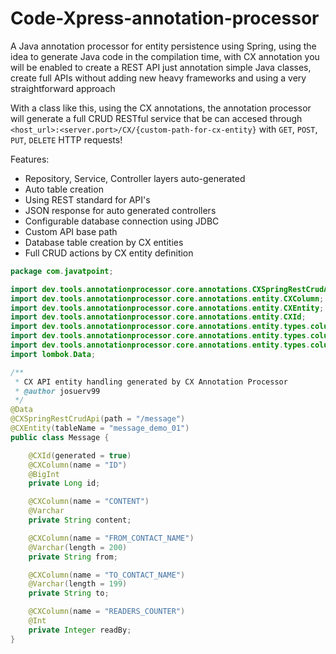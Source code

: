 # Code-Xpress-annotation-processor

A Java annotation processor for entity persistence using Spring, using the idea to generate Java code
in the compilation time, with CX annotation you will be enabled to create a REST API just annotation simple Java classes,
create full APIs without adding new heavy frameworks and using a very straightforward approach

With a class like this, using the CX annotations, the annotation processor will generate a full CRUD RESTful service
that be can accesed through `<host_url>:<server.port>/CX/{custom-path-for-cx-entity}` with `GET`, `POST`, `PUT`, `DELETE` HTTP requests!

Features:
- Repository, Service, Controller layers auto-generated
- Auto table creation
- Using REST standard for API's
- JSON response for auto generated controllers
- Configurable database connection using JDBC
- Custom API base path
- Database table creation by CX entities
- Full CRUD actions by CX entity definition

```java
package com.javatpoint;

import dev.tools.annotationprocessor.core.annotations.CXSpringRestCrudApi;
import dev.tools.annotationprocessor.core.annotations.entity.CXColumn;
import dev.tools.annotationprocessor.core.annotations.entity.CXEntity;
import dev.tools.annotationprocessor.core.annotations.entity.CXId;
import dev.tools.annotationprocessor.core.annotations.entity.types.column.BigInt;
import dev.tools.annotationprocessor.core.annotations.entity.types.column.Int;
import dev.tools.annotationprocessor.core.annotations.entity.types.column.Varchar;
import lombok.Data;

/**
 * CX API entity handling generated by CX Annotation Processor
 * @author josuerv99
 */
@Data
@CXSpringRestCrudApi(path = "/message")
@CXEntity(tableName = "message_demo_01")
public class Message {

    @CXId(generated = true)
    @CXColumn(name = "ID")
    @BigInt
    private Long id;

    @CXColumn(name = "CONTENT")
    @Varchar
    private String content;

    @CXColumn(name = "FROM_CONTACT_NAME")
    @Varchar(length = 200)
    private String from;

    @CXColumn(name = "TO_CONTACT_NAME")
    @Varchar(length = 199)
    private String to;

    @CXColumn(name = "READERS_COUNTER")
    @Int
    private Integer readBy;
}
```
